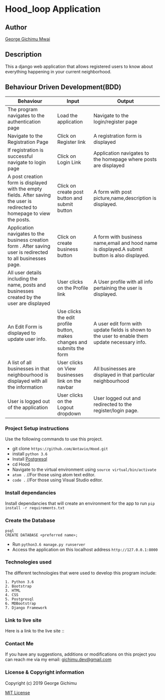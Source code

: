 # Hood_loop Application

## Author
[George Gichimu Mwai](https://github.com/gichimux)

## Description
This a django web application that allows registered users to know about everything happening in your current neighborhood.

## Behaviour Driven Development(BDD)

| Behaviour                                                                                                                   | Input                                                                  | Output                                                                                         |
|-----------------------------------------------------------------------------------------------------------------------------|------------------------------------------------------------------------|------------------------------------------------------------------------------------------------|
| The program navigates to the authentication page                                                                            | Load the application                                                   | Navigate to the login/register page                                                            |
| Navigate to the Registration Page                                                                                           | Click on Register link                                                 | A registration form is displayed                                                               |
| If registration is successful navigate to login page                                                                        | Click on Login Link                                                    | Application navigates to the homepage where posts are displayed                                |
| A post creation form is displayed with the empty fields. After saving the user is redirected to homepage to view the posts. | Click on create post button and submit button                          | A form with post picture,name,description is displayed.                                        |
| Application navigates to the business creation form . After saving user is redirected to all businesses page.               | Click on create business button                                        | A form with business name,email and hood name is displayed.A submit button is also displayed.  |
| All user details including the name, posts and businesses created by the user are displayed                                 | User clicks on the Profile link                                        | A User profile with all info pertaining the user is displayed.                                 |
| An Edit Form is displayed to update user info.                                                                              | Use clicks the edit profile button, makes changes and submits the form | A user edit form with update fields is shown to the user to enable them update necessary info. |
|A list of all businesses in that neighbourhood is displayed with all the information| User clicks on View businesses link on the navbar |All businesses are displayed in that particular neighbourhood |
|User is logged out of the application |User clicks on the Logout dropdown |User logged out and redirected to the register/login page.|

### Project Setup instructions
Use the following commands to use this project.
- git clone `https://github.com/Antavio/Hood.git`
- install `python 3.6`
- Install [Postgresql](https://www.postgresql.org/download/)
- cd Hood
- Navigate to the virtual environment using `source virtual/bin/activate`
- `atom .`  //For those using atom text editor.
- `code .`  //For those using Visual Studio editor.

### Install dependancies
Install dependancies that will create an environment for the app to run `pip install -r requirements.txt`

### Create the Database
```
psql
CREATE DATABASE <preferred name>;
```
- Run `python3.6 manage.py runserver`
- Access the application on this localhost address `http://127.0.0.1:8000`

### Technologies used
The different technologies that were used to develop this program include:
```
1. Python 3.6 
2. Bootstrap
3. HTML
4. CSS
5. Postgresql
6. MDBootstrap
7. Django Framework
```

### Link to live site
Here is a link to the live site ::

### Contact Me
If you have any suggestions, additions or modifications on this project you can reach me via my email: gichimu.dev@gmail.com

### License  & Copyright information
Copyright (c) 2019 George Gichimu

[MIT License](./LICENSE)